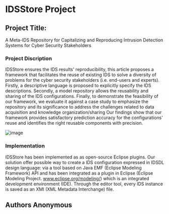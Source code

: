 # IDSStore Project
## Project Title:
A Meta-IDS Repository for Capitalizing and Reproducing Intrusion Detection Systems for Cyber Security Stakeholders
### Project Discription
IDSStore ensures the IDS results' reproducibility, this article proposes a framework that facilitates the reuse of existing IDS to solve a diversity of problems for the cyber security stakeholders (i.e. end-users and experts). Firstly, a descriptive language is proposed to explicitly specify the IDS descriptions. Secondly, a model repository allows the reusability and sharing of the IDS configurations. Finally, to demonstrate the feasibility of our framework, we evaluate it against a case study to emphasize the repository and its significance to address the challenges related to data acquisition and knowledge organization/sharing Our findings show that our framework provides satisfactory prediction accuracy for the configurations' reuse and identifies the right reusable components with precision.

![image](https://user-images.githubusercontent.com/42803883/187884037-194f9867-095b-401b-9f92-e4562b98254d.png)

### Implementation
IDSStore has been implemented as as open-source Eclipse plugins. Our solution offer possible way to create a IDS configuration expressed in IDSDL design language: via a tool based on Java EMF (Eclipse Modeling Framework) API and has been integrated as a plugin in Eclipse (Eclipse Modeling Project. www.eclipse.org/modeling/) which is an integrated development environment (IDE). Through the editor tool, every IDS instance is saved as an XMI (XML Metadata Interchange) file. 


## Authors Anonymous

